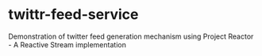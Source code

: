 # twittr-feed-service
Demonstration of twitter feed generation mechanism using Project Reactor - A Reactive Stream implementation 
